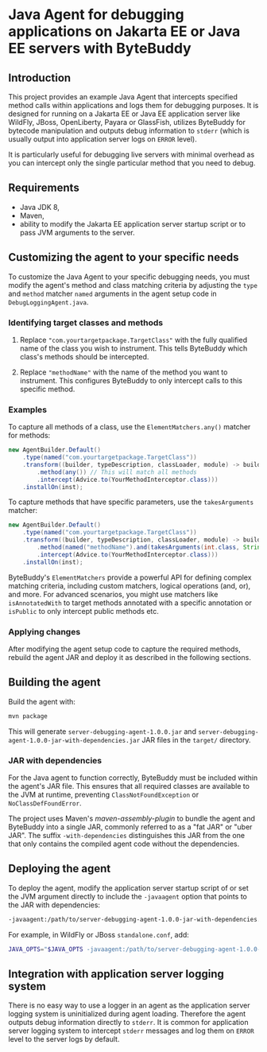 # Java Agent for debugging applications on Jakarta EE or Java EE servers with ByteBuddy

## Introduction

This project provides an example Java Agent that intercepts specified method
calls within applications and logs them for debugging purposes. It is designed
for running on a Jakarta EE or Java EE application server like WildFly, JBoss,
OpenLiberty, Payara or GlassFish, utilizes ByteBuddy for bytecode manipulation
and outputs debug information to `stderr` (which is usually output into
application server logs on `ERROR` level).

It is particularly useful for debugging live servers with minimal overhead as
you can intercept only the single particular method that you need to debug.

## Requirements

- Java JDK 8,
- Maven,
- ability to modify the Jakarta EE application server startup script or to pass JVM arguments to the server.

## Customizing the agent to your specific needs

To customize the Java Agent to your specific debugging needs, you must modify
the agent's method and class matching criteria by adjusting the `type` and
`method` matcher `named` arguments in the agent setup code in
`DebugLoggingAgent.java`.

### Identifying target classes and methods

1. Replace `"com.yourtargetpackage.TargetClass"` with the fully qualified name
   of the class you wish to instrument. This tells ByteBuddy which class's
methods should be intercepted.

2. Replace `"methodName"` with the name of the method you want to instrument.
   This configures ByteBuddy to only intercept calls to this specific method.

### Examples

To capture all methods of a class, use the `ElementMatchers.any()` matcher for methods:

```java
new AgentBuilder.Default()
    .type(named("com.yourtargetpackage.TargetClass"))
    .transform((builder, typeDescription, classLoader, module) -> builder
        .method(any()) // This will match all methods
        .intercept(Advice.to(YourMethodInterceptor.class)))
    .installOn(inst);
```

To capture methods that have specific parameters, use the `takesArguments` matcher:

```java
new AgentBuilder.Default()
    .type(named("com.yourtargetpackage.TargetClass"))
    .transform((builder, typeDescription, classLoader, module) -> builder
        .method(named("methodName").and(takesArguments(int.class, String.class))) // Adjust the argument types as needed
        .intercept(Advice.to(YourMethodInterceptor.class)))
    .installOn(inst);
```

ByteBuddy's `ElementMatchers` provide a powerful API for defining complex
matching criteria, including custom matchers, logical operations (and, or), and
more. For advanced scenarios, you might use matchers like `isAnnotatedWith` to
target methods annotated with a specific annotation or `isPublic` to only
intercept public methods etc.

### Applying changes

After modifying the agent setup code to capture the required methods, rebuild
the agent JAR and deploy it as described in the following sections.

## Building the agent

Build the agent with:

```sh
mvn package
```

This will generate `server-debugging-agent-1.0.0.jar` and
`server-debugging-agent-1.0.0-jar-with-dependencies.jar` JAR files in the
`target/` directory.

### JAR with dependencies

For the Java agent to function correctly, ByteBuddy must be included within the
agent's JAR file. This ensures that all required classes are available to the
JVM at runtime, preventing `ClassNotFoundException` or `NoClassDefFoundError`.

The project uses Maven's _maven-assembly-plugin_ to bundle the agent and
ByteBuddy into a single JAR, commonly referred to as a "fat JAR" or "uber JAR".
The suffix `-with-dependencies` distinguishes this JAR from the one that only
contains the compiled agent code without the dependencies.

## Deploying the agent

To deploy the agent, modify the application server startup script of or set the
JVM argument directly to include the `-javaagent` option that points to the JAR
with dependencies:

```sh
-javaagent:/path/to/server-debugging-agent-1.0.0-jar-with-dependencies.jar
```

For example, in WildFly or JBoss `standalone.conf`, add:

```sh
JAVA_OPTS="$JAVA_OPTS -javaagent:/path/to/server-debugging-agent-1.0.0-jar-with-dependencies.jar"
```

## Integration with application server logging system

There is no easy way to use a logger in an agent as the application server
logging system is uninitialized during agent loading. Therefore the agent
outputs debug information directly to `stderr`. It is common for application
server logging system to intercept `stderr` messages and log them on `ERROR`
level to the server logs by default.
